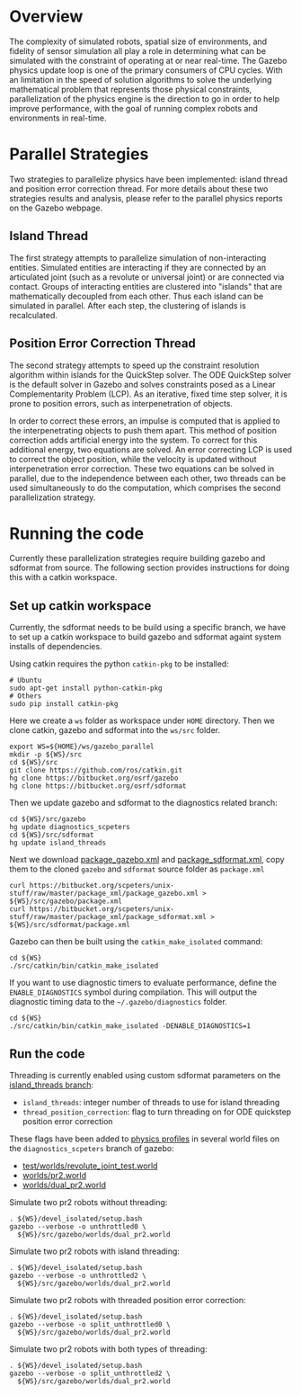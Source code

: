 # Overview
The complexity of simulated robots, spatial size of environments, and fidelity of
sensor simulation all play a role in determining what can be simulated with the
constraint of operating at or near real-time. The Gazebo physics update loop is
one of the primary consumers of CPU cycles. With an limitation in the speed of
solution algorithms to solve the underlying mathematical problem that represents
those physical constraints, parallelization of the physics engine is the direction
to go in order to help improve performance, with the goal of running complex robots
and environments in real-time.

# Parallel Strategies
Two strategies to parallelize physics have been implemented: island thread and
position error correction thread. For more details about these two strategies results
and analysis, please refer to the parallel physics reports on the Gazebo webpage.

## Island Thread
The first strategy attempts to parallelize simulation of non-interacting entities.
Simulated entities are interacting if they are connected by an articulated joint (such
as a revolute or universal joint) or are connected via contact. Groups of interacting
entities are clustered into "islands" that are mathematically decoupled from each other.
Thus each island can be simulated in parallel. After each step, the clustering of islands
is recalculated.

## Position Error Correction Thread
The second strategy attempts to speed up the constraint resolution algorithm within
islands for the QuickStep solver. The ODE QuickStep solver is the default solver in
Gazebo and solves constraints posed as a Linear Complementarity Problem (LCP). As an
iterative, fixed time step solver, it is prone to position errors, such as
interpenetration of objects.

In order to correct these errors, an impulse is computed that is applied to the
interpenetrating objects to push them apart. This method of position correction
adds artificial energy into the system. To correct for this additional energy, two
equations are solved. An error correcting LCP is used to correct the object position,
while the velocity is updated without interpenetration error correction. These two
equations can be solved in parallel, due to the independence between each other, two
threads can be used simultaneously to do the computation, which comprises the second
parallelization strategy.

# Running the code
Currently these parallelization strategies require building gazebo and sdformat from
source.
The following section provides instructions for doing this with a catkin workspace.

## Set up catkin workspace
Currently, the sdformat needs to be build using a specific branch, we have to set up a
catkin workspace to build gazebo and sdformat againt system installs of dependencies.

Using catkin requires the python `catkin-pkg` to be installed:

~~~
# Ubuntu
sudo apt-get install python-catkin-pkg
# Others
sudo pip install catkin-pkg
~~~

Here we create a `ws` folder as workspace under `HOME` directory. Then we clone
catkin, gazebo and sdformat into the `ws/src` folder.

~~~
export WS=${HOME}/ws/gazebo_parallel
mkdir -p ${WS}/src
cd ${WS}/src
git clone https://github.com/ros/catkin.git
hg clone https://bitbucket.org/osrf/gazebo
hg clone https://bitbucket.org/osrf/sdformat
~~~

Then we update gazebo and sdformat to the diagnostics related branch:

~~~
cd ${WS}/src/gazebo
hg update diagnostics_scpeters
cd ${WS}/src/sdformat
hg update island_threads
~~~

Next we download [package_gazebo.xml](https://bitbucket.org/scpeters/unix-stuff/raw/master/package_xml/package_gazebo.xml)
and [package_sdformat.xml](https://bitbucket.org/scpeters/unix-stuff/raw/master/package_xml/package_sdformat.xml),
copy them to the cloned `gazebo` and `sdformat` source folder as `package.xml`

~~~
curl https://bitbucket.org/scpeters/unix-stuff/raw/master/package_xml/package_gazebo.xml > ${WS}/src/gazebo/package.xml
curl https://bitbucket.org/scpeters/unix-stuff/raw/master/package_xml/package_sdformat.xml > ${WS}/src/sdformat/package.xml
~~~

Gazebo can then be built using the `catkin_make_isolated` command:

~~~
cd ${WS}
./src/catkin/bin/catkin_make_isolated
~~~

If you want to use diagnostic timers to evaluate performance,
define the `ENABLE_DIAGNOSTICS` symbol during compilation.
This will output the diagnostic timing data to the `~/.gazebo/diagnostics` folder.

~~~
cd ${WS}
./src/catkin/bin/catkin_make_isolated -DENABLE_DIAGNOSTICS=1
~~~

## Run the code

Threading is currently enabled using custom sdformat parameters
on the [island_threads branch](https://bitbucket.org/osrf/sdformat/branches/compare/island_threads%0Ddefault#diff):

* `island_threads`: integer number of threads to use for island threading
* `thread_position_correction`: flag to turn threading on for ODE quickstep position error correction

These flags have been added to [physics profiles](http://gazebosim.org/tutorials?tut=preset_manager&cat=physics)
in several world files on the `diagnostics_scpeters` branch of gazebo:

* [test/worlds/revolute\_joint\_test.world](https://bitbucket.org/osrf/gazebo/src/diagnostics_scpeters/test/worlds/revolute_joint_test.world#cl-12)
* [worlds/pr2.world](https://bitbucket.org/osrf/gazebo/src/diagnostics_scpeters/worlds/pr2.world#cl-12)
* [worlds/dual_pr2.world](https://bitbucket.org/osrf/gazebo/src/diagnostics_scpeters/worlds/dual_pr2.world#cl-12)

Simulate two pr2 robots without threading:

~~~
. ${WS}/devel_isolated/setup.bash
gazebo --verbose -o unthrottled0 \
  ${WS}/src/gazebo/worlds/dual_pr2.world
~~~

Simulate two pr2 robots with island threading:

~~~
. ${WS}/devel_isolated/setup.bash
gazebo --verbose -o unthrottled2 \
  ${WS}/src/gazebo/worlds/dual_pr2.world
~~~

Simulate two pr2 robots with threaded position error correction:

~~~
. ${WS}/devel_isolated/setup.bash
gazebo --verbose -o split_unthrottled0 \
  ${WS}/src/gazebo/worlds/dual_pr2.world
~~~

Simulate two pr2 robots with both types of threading:

~~~
. ${WS}/devel_isolated/setup.bash
gazebo --verbose -o split_unthrottled2 \
  ${WS}/src/gazebo/worlds/dual_pr2.world
~~~

